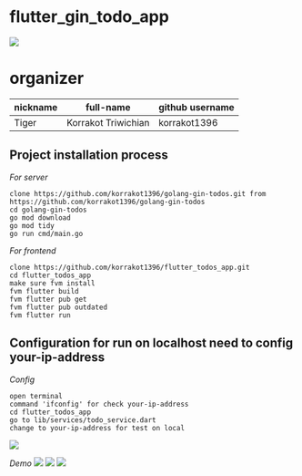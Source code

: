 # flutter_gin_todo_app

![](https://github.com/korrakot1396/flutter_todos_app/blob/main/preview_1.png)
# organizer

| nickname | full-name           | github username |
| -------- | ------------------- | --------------- |
| Tiger    | Korrakot Triwichian | korrakot1396    |

## Project installation process

_For server_

```shell
clone https://github.com/korrakot1396/golang-gin-todos.git from https://github.com/korrakot1396/golang-gin-todos
cd golang-gin-todos
go mod download
go mod tidy
go run cmd/main.go
```

_For frontend_

```shell
clone https://github.com/korrakot1396/flutter_todos_app.git
cd flutter_todos_app
make sure fvm install
fvm flutter build
fvm flutter pub get
fvm flutter pub outdated
fvm flutter run
```

## Configuration for run on localhost need to config your-ip-address

_Config_

```shell
open terminal
command 'ifconfig' for check your-ip-address
cd flutter_todos_app
go to lib/services/todo_service.dart
change to your-ip-address for test on local
```

![](https://github.com/korrakot1396/flutter_todos_app/blob/main/config.png)

_Demo_
![](https://github.com/korrakot1396/flutter_todos_app/blob/main/demo_1.png)
![](https://github.com/korrakot1396/flutter_todos_app/blob/main/demo_2.png)
![](https://github.com/korrakot1396/flutter_todos_app/blob/main/demo_3.png)

